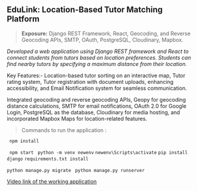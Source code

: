 ## **EduLink: Location-Based Tutor Matching Platform**
 
 > **Exposure:**  Django REST Framework, React, Geocoding, and Reverse Geocoding APIs, SMTP, OAuth, PostgreSQL, Cloudinary, Mapbox.
 
 *Developed a web application using Django REST framework and React to connect students from tutors based on
 location preferences. Students can find nearby tutors by specifying a maximum distance from their location.*
 
 Key Features:- Location-based tutor sorting on an interactive map, Tutor rating system, Tutor registration with
 document uploads, enhancing accessibility, and Email Notification system for seamless communication.
 
 Integrated geocoding and reverse geocoding APIs, Geopy for geocoding distance calculations, SMTP for email
 notifications, OAuth 2.0 for Google Login, PostgreSQL as the database, Cloudinary for media hosting, and
 incorporated Mapbox Maps for location-related features.

> Commands to run the application : 

``` npm install```

``` npm start```
``` python -m venv newenv```
```newenv\Scripts\activate```
```pip install django```
```requirements.txt install```

``` python manage.py migrate ```
``` python manage.py runserver```

[Video link of the working application ](https://drive.google.com/file/d/1YcT5Rf9ftYvhyr5ZKmv9SXLKWu7hhhA1/view?usp=sharing)

